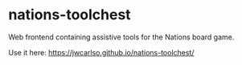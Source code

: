 # nations-toolchest
Web frontend containing assistive tools for the Nations board game.

Use it here: https://jwcarlso.github.io/nations-toolchest/
